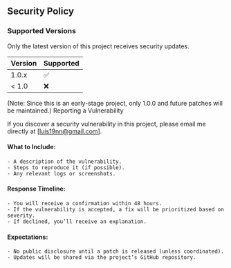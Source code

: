 ## Security Policy
### Supported Versions

Only the latest version of this project receives security updates.

| Version | Supported          |
| ------- | ------------------ |
| 1.0.x   | :white_check_mark: |
| < 1.0   | :x:                |

(Note: Since this is an early-stage project, only 1.0.0 and future patches will be maintained.)
Reporting a Vulnerability

If you discover a security vulnerability in this project, please email me directly at [luis19nn@gmail.com].
#### What to Include:
    - A description of the vulnerability.
    - Steps to reproduce it (if possible).
    - Any relevant logs or screenshots.

#### Response Timeline:
    - You will receive a confirmation within 48 hours.
    - If the vulnerability is accepted, a fix will be prioritized based on severity.
    - If declined, you’ll receive an explanation.

#### Expectations:
    - No public disclosure until a patch is released (unless coordinated).
    - Updates will be shared via the project’s GitHub repository.
